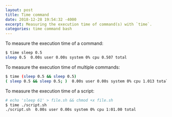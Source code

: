```yaml
---
layout: post
title: Time command
date: 2018-12-28 19:54:32 -4000
excerpt: Measuring the execution time of command(s) with `time`.
categories: time command bash
---
```


To measure the execution time of a command:

```sh
$ time sleep 0.5
sleep 0.5  0.00s user 0.00s system 0% cpu 0.507 total
```

To measure the execution time of multiple commands:

```sh
$ time (sleep 0.5 && sleep 0.5)
( sleep 0.5 && sleep 0.5; )  0.00s user 0.00s system 0% cpu 1.013 total
```

To measure the execution time of a script:

```sh
# echo 'sleep 61' > file.sh && chmod +x file.sh
$ time ./script.sh
./script.sh  0.00s user 0.00s system 0% cpu 1:01.00 total
```
